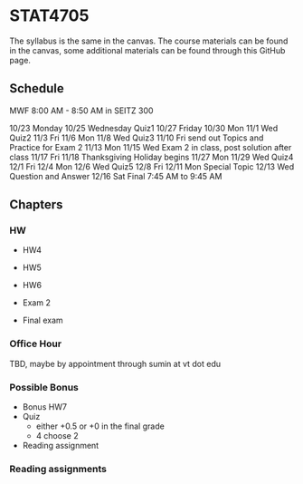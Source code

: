 # STAT4705

The syllabus is the same in the canvas. The course materials can be found in the canvas, some additional materials can be found through this GitHub page.

## Schedule
MWF 8:00 AM - 8:50 AM in SEITZ 300

10/23 Monday 
10/25 Wednesday Quiz1 
10/27 Friday
10/30 Mon
11/1 Wed Quiz2
11/3 Fri
11/6 Mon
11/8 Wed Quiz3
11/10 Fri send out Topics and Practice for Exam 2
11/13 Mon
11/15 Wed Exam 2 in class, post solution after class
11/17 Fri
11/18 Thanksgiving Holiday begins
11/27 Mon
11/29 Wed Quiz4
12/1 Fri
12/4 Mon
12/6 Wed Quiz5
12/8 Fri 
12/11 Mon Special Topic
12/13 Wed Question and Answer
12/16 Sat Final 7:45 AM to 9:45 AM

## Chapters



### HW

- HW4
- HW5
- HW6

- Exam 2
- Final exam

### Office Hour

TBD, maybe by appointment through sumin at vt dot edu



### Possible Bonus

- Bonus HW7
- Quiz
  - either +0.5 or +0 in the final grade
  - 4 choose 2
- Reading assignment

### Reading assignments

